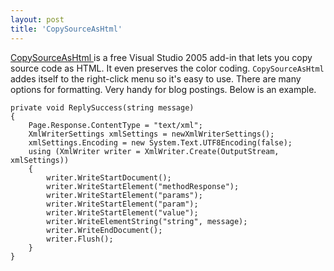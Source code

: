 ```yaml
---
layout: post  
title: 'CopySourceAsHtml'
---
```

[CopySourceAsHtml ](http://www.jtleigh.com/people/colin/software/CopySourceAsHtml/)is a free Visual Studio 2005 add-in that lets you copy source code as HTML. It even preserves the color coding. `CopySourceAsHtml` addes itself to the right-click menu so it's easy to use. There are many options for formatting. Very handy for blog postings. Below is an example.

    private void ReplySuccess(string message)
    {
        Page.Response.ContentType = "text/xml";
        XmlWriterSettings xmlSettings = newXmlWriterSettings();
        xmlSettings.Encoding = new System.Text.UTF8Encoding(false);
        using (XmlWriter writer = XmlWriter.Create(OutputStream, xmlSettings))
        {
            writer.WriteStartDocument();
            writer.WriteStartElement("methodResponse");
            writer.WriteStartElement("params");
            writer.WriteStartElement("param");
            writer.WriteStartElement("value");
            writer.WriteElementString("string", message);
            writer.WriteEndDocument();
            writer.Flush();
        }
    }

